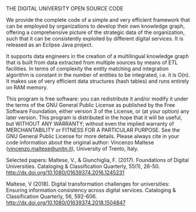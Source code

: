 THE DIGITAL UNIVERSITY OPEN SOURCE CODE

We provide the complete code of a simple and very efficient framework 
that can be employed by organizations to develop their own knowledge graph, 
offering a comprehensive picture of the strategic data of the organization, 
such that it can be consistently exploited by different digital services.
It is released as an Eclipse Java project.

It supports data engineers in the creation of a multilingual knowledge graph 
that is built from data extracted from multiple sources by means of ETL facilities. 
In terms of complexity the entity matching and integration algorithm is constant 
in the number of entities to be integrated, i.e. it is O(n). 
It makes use of very efficient data structures (hash tables) and runs entirely on RAM memory.

This program is free software: you can redistribute it and/or modify it under 
the terms of the GNU General Public License as published by the Free Software Foundation, 
either version 3 of the License, or (at your option) any later version. 
This program is distributed in the hope that it will be useful, but WITHOUT ANY WARRANTY; 
without even the implied warranty of MERCHANTABILITY or FITNESS FOR A PARTICULAR PURPOSE.
See the GNU General Public License for more details. Please always cite in your 
code information about the original author: 
Vincenzo Maltese (vincenzo.maltese@unitn.it), University of Trento, Italy.

Selected papers:
Maltese, V., & Giunchiglia, F. (2017). Foundations of Digital Universities. 
Cataloging & Classification Quarterly, 55(1), 26-50. http://dx.doi.org/10.1080/01639374.2016.1245231 

Maltese, V (2018). Digital transformation challenges for universities: 
Ensuring information consistency across digital services. 
Cataloging & Classification Quarterly, 56, 592-606. http://dx.doi.org/10.1080/01639374.2018.1504847 
